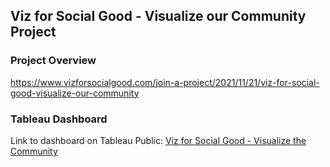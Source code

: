 ## Viz for Social Good - Visualize our Community Project


### Project Overview
https://www.vizforsocialgood.com/join-a-project/2021/11/21/viz-for-social-good-visualize-our-community


### Tableau Dashboard
 Link to dashboard on Tableau Public: 
 [Viz for Social Good - Visualize the Community](https://public.tableau.com/views/VizforSocialGood-VisualizetheCommunity/VFSGDashboard?:language=en-US&:display_count=n&:origin=viz_share_link)


